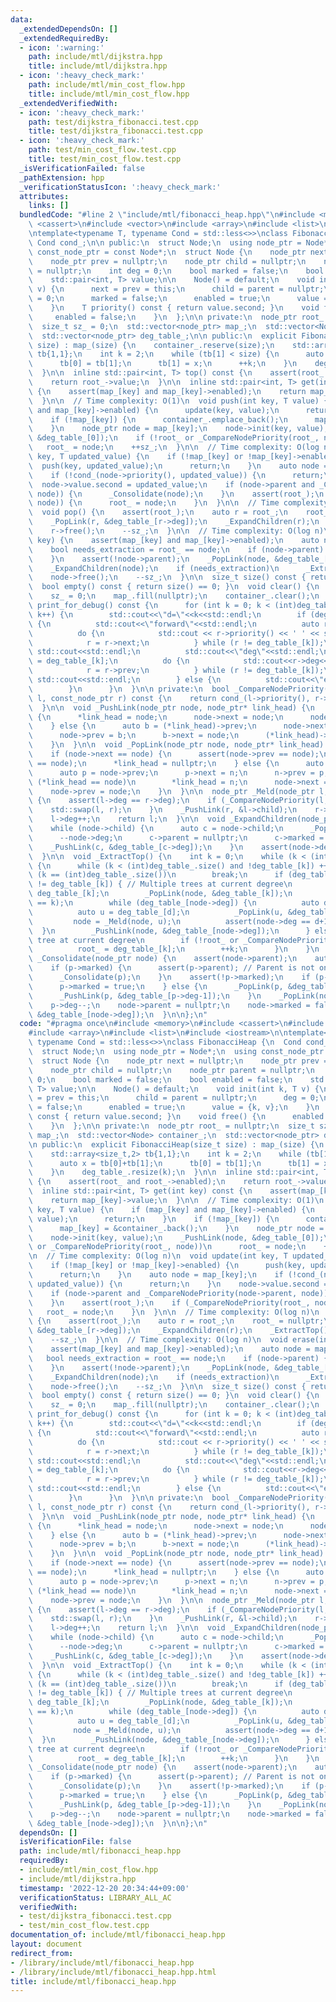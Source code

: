 ```yaml
---
data:
  _extendedDependsOn: []
  _extendedRequiredBy:
  - icon: ':warning:'
    path: include/mtl/dijkstra.hpp
    title: include/mtl/dijkstra.hpp
  - icon: ':heavy_check_mark:'
    path: include/mtl/min_cost_flow.hpp
    title: include/mtl/min_cost_flow.hpp
  _extendedVerifiedWith:
  - icon: ':heavy_check_mark:'
    path: test/dijkstra_fibonacci.test.cpp
    title: test/dijkstra_fibonacci.test.cpp
  - icon: ':heavy_check_mark:'
    path: test/min_cost_flow.test.cpp
    title: test/min_cost_flow.test.cpp
  _isVerificationFailed: false
  _pathExtension: hpp
  _verificationStatusIcon: ':heavy_check_mark:'
  attributes:
    links: []
  bundledCode: "#line 2 \"include/mtl/fibonacci_heap.hpp\"\n#include <memory>\n#include\
    \ <cassert>\n#include <vector>\n#include <array>\n#include <list>\n#include <iostream>\n\
    \ntemplate<typename T, typename Cond = std::less<>>\nclass FibonacciHeap {\n \
    \ Cond cond_;\n\n public:\n  struct Node;\n  using node_ptr = Node*;\n  using\
    \ const_node_ptr = const Node*;\n  struct Node {\n    node_ptr next = nullptr;\n\
    \    node_ptr prev = nullptr;\n    node_ptr child = nullptr;\n    node_ptr parent\
    \ = nullptr;\n    int deg = 0;\n    bool marked = false;\n    bool enabled = false;\n\
    \    std::pair<int, T> value;\n\n    Node() = default;\n    void init(int k, T\
    \ v) {\n      next = prev = this;\n      child = parent = nullptr;\n      deg\
    \ = 0;\n      marked = false;\n      enabled = true;\n      value = {k, v};\n\
    \    }\n    T priority() const { return value.second; }\n    void free() {\n \
    \     enabled = false;\n    }\n  };\n\n private:\n  node_ptr root_ = nullptr;\n\
    \  size_t sz_ = 0;\n  std::vector<node_ptr> map_;\n  std::vector<Node> container_;\n\
    \  std::vector<node_ptr> deg_table_;\n\n public:\n  explicit FibonacciHeap(size_t\
    \ size) : map_(size) {\n    container_.reserve(size);\n    std::array<size_t,2>\
    \ tb{1,1};\n    int k = 2;\n    while (tb[1] < size) {\n      auto x = tb[0]+tb[1];\n\
    \      tb[0] = tb[1];\n      tb[1] = x;\n      ++k;\n    }\n    deg_table_.resize(k);\n\
    \  }\n\n  inline std::pair<int, T> top() const {\n    assert(root_ and root_->enabled);\n\
    \    return root_->value;\n  }\n\n  inline std::pair<int, T> get(int key) const\
    \ {\n    assert(map_[key] and map_[key]->enabled);\n    return map_[key]->value;\n\
    \  }\n\n  // Time complexity: O(1)\n  void push(int key, T value) {\n    if (map_[key]\
    \ and map_[key]->enabled) {\n      update(key, value);\n      return;\n    }\n\
    \    if (!map_[key]) {\n      container_.emplace_back();\n      map_[key] = &container_.back();\n\
    \    }\n    node_ptr node = map_[key];\n    node->init(key, value);\n    _PushLink(node,\
    \ &deg_table_[0]);\n    if (!root_ or _CompareNodePriority(root_, node))\n   \
    \   root_ = node;\n    ++sz_;\n  }\n\n  // Time complexity: O(log n)\n  void update(int\
    \ key, T updated_value) {\n    if (!map_[key] or !map_[key]->enabled) {\n    \
    \  push(key, updated_value);\n      return;\n    }\n    auto node = map_[key];\n\
    \    if (!cond_(node->priority(), updated_value)) {\n      return;\n    }\n  \
    \  node->value.second = updated_value;\n    if (node->parent and _CompareNodePriority(node->parent,\
    \ node)) {\n      _Consolidate(node);\n    }\n    assert(root_);\n    if (_CompareNodePriority(root_,\
    \ node)) {\n      root_ = node;\n    }\n  }\n\n  // Time complexity: O(log n)\n\
    \  void pop() {\n    assert(root_);\n    auto r = root_;\n    root_ = nullptr;\n\
    \    _PopLink(r, &deg_table_[r->deg]);\n    _ExpandChildren(r);\n    _ExtractTop();\n\
    \    r->free();\n    --sz_;\n  }\n\n  // Time complexity: O(log n)\n  void erase(int\
    \ key) {\n    assert(map_[key] and map_[key]->enabled);\n    auto node = map_[key];\n\
    \    bool needs_extraction = root_ == node;\n    if (node->parent) {\n      _Consolidate(node);\n\
    \    }\n    assert(!node->parent);\n    _PopLink(node, &deg_table_[node->deg]);\n\
    \    _ExpandChildren(node);\n    if (needs_extraction)\n      _ExtractTop();\n\
    \    node->free();\n    --sz_;\n  }\n\n  size_t size() const { return sz_; }\n\
    \  bool empty() const { return size() == 0; }\n  void clear() {\n    root_ = nullptr;\n\
    \    sz_ = 0;\n    map_.fill(nullptr);\n    container_.clear();\n  }\n\n  void\
    \ print_for_debug() const {\n      for (int k = 0; k < (int)deg_table_.size();\
    \ k++) {\n        std::cout<<\"d=\"<<k<<std::endl;\n        if (deg_table_[k])\
    \ {\n          std::cout<<\"forward\"<<std::endl;\n          auto r = deg_table_[k];\n\
    \          do {\n            std::cout << r->priority() << ' ' << std::flush;\n\
    \            r = r->next;\n          } while (r != deg_table_[k]);\n         \
    \ std::cout<<std::endl;\n          std::cout<<\"deg\"<<std::endl;\n          r\
    \ = deg_table_[k];\n          do {\n            std::cout<<r->deg<<' '<<std::flush;\n\
    \            r = r->prev;\n          } while (r != deg_table_[k]);\n         \
    \ std::cout<<std::endl;\n        } else {\n          std::cout<<\"empty\"<<std::endl;\n\
    \        }\n      }\n  }\n\n private:\n  bool _CompareNodePriority(const_node_ptr\
    \ l, const_node_ptr r) const {\n    return cond_(l->priority(), r->priority());\n\
    \  }\n\n  void _PushLink(node_ptr node, node_ptr* link_head) {\n    if (!*link_head)\
    \ {\n      *link_head = node;\n      node->next = node;\n      node->prev = node;\n\
    \    } else {\n      auto b = (*link_head)->prev;\n      node->next = *link_head;\n\
    \      node->prev = b;\n      b->next = node;\n      (*link_head)->prev = node;\n\
    \    }\n  }\n\n  void _PopLink(node_ptr node, node_ptr* link_head) {\n    assert(*link_head);\n\
    \    if (node->next == node) {\n      assert(node->prev == node);\n      assert(*link_head\
    \ == node);\n      *link_head = nullptr;\n    } else {\n      auto n = node->next;\n\
    \      auto p = node->prev;\n      p->next = n;\n      n->prev = p;\n      if\
    \ (*link_head == node)\n        *link_head = n;\n      node->next = node;\n  \
    \    node->prev = node;\n    }\n  }\n\n  node_ptr _Meld(node_ptr l, node_ptr r)\
    \ {\n    assert(l->deg == r->deg);\n    if (_CompareNodePriority(l, r)) {\n  \
    \    std::swap(l, r);\n    }\n    _PushLink(r, &l->child);\n    r->parent = l;\n\
    \    l->deg++;\n    return l;\n  }\n\n  void _ExpandChildren(node_ptr node) {\n\
    \    while (node->child) {\n      auto c = node->child;\n      _PopLink(c, &node->child);\n\
    \      --node->deg;\n      c->parent = nullptr;\n      c->marked = false;\n  \
    \    _PushLink(c, &deg_table_[c->deg]);\n    }\n    assert(node->deg == 0);\n\
    \  }\n\n  void _ExtractTop() {\n    int k = 0;\n    while (k < (int)deg_table_.size())\
    \ {\n      while (k < (int)deg_table_.size() and !deg_table_[k]) ++k;\n      if\
    \ (k == (int)deg_table_.size())\n        break;\n      if (deg_table_[k]->next\
    \ != deg_table_[k]) { // Multiple trees at current degree\n        auto node =\
    \ deg_table_[k];\n        _PopLink(node, &deg_table_[k]);\n        assert(node->deg\
    \ == k);\n        while (deg_table_[node->deg]) {\n          auto d = node->deg;\n\
    \          auto u = deg_table_[d];\n          _PopLink(u, &deg_table_[d]);\n \
    \         node = _Meld(node, u);\n          assert(node->deg == d+1);\n      \
    \  }\n        _PushLink(node, &deg_table_[node->deg]);\n      } else { // Single\
    \ tree at current degree\n        if (!root_ or _CompareNodePriority(root_, deg_table_[k]))\n\
    \          root_ = deg_table_[k];\n        ++k;\n      }\n    }\n  }\n\n  void\
    \ _Consolidate(node_ptr node) {\n    assert(node->parent);\n    auto p = node->parent;\n\
    \    if (p->marked) {\n      assert(p->parent); // Parent is not one of the roots.\n\
    \      _Consolidate(p);\n    }\n    assert(!p->marked);\n    if (p->parent) {\n\
    \      p->marked = true;\n    } else {\n      _PopLink(p, &deg_table_[p->deg]);\n\
    \      _PushLink(p, &deg_table_[p->deg-1]);\n    }\n    _PopLink(node, &p->child);\n\
    \    p->deg--;\n    node->parent = nullptr;\n    node->marked = false;\n    _PushLink(node,\
    \ &deg_table_[node->deg]);\n  }\n\n};\n"
  code: "#pragma once\n#include <memory>\n#include <cassert>\n#include <vector>\n\
    #include <array>\n#include <list>\n#include <iostream>\n\ntemplate<typename T,\
    \ typename Cond = std::less<>>\nclass FibonacciHeap {\n  Cond cond_;\n\n public:\n\
    \  struct Node;\n  using node_ptr = Node*;\n  using const_node_ptr = const Node*;\n\
    \  struct Node {\n    node_ptr next = nullptr;\n    node_ptr prev = nullptr;\n\
    \    node_ptr child = nullptr;\n    node_ptr parent = nullptr;\n    int deg =\
    \ 0;\n    bool marked = false;\n    bool enabled = false;\n    std::pair<int,\
    \ T> value;\n\n    Node() = default;\n    void init(int k, T v) {\n      next\
    \ = prev = this;\n      child = parent = nullptr;\n      deg = 0;\n      marked\
    \ = false;\n      enabled = true;\n      value = {k, v};\n    }\n    T priority()\
    \ const { return value.second; }\n    void free() {\n      enabled = false;\n\
    \    }\n  };\n\n private:\n  node_ptr root_ = nullptr;\n  size_t sz_ = 0;\n  std::vector<node_ptr>\
    \ map_;\n  std::vector<Node> container_;\n  std::vector<node_ptr> deg_table_;\n\
    \n public:\n  explicit FibonacciHeap(size_t size) : map_(size) {\n    container_.reserve(size);\n\
    \    std::array<size_t,2> tb{1,1};\n    int k = 2;\n    while (tb[1] < size) {\n\
    \      auto x = tb[0]+tb[1];\n      tb[0] = tb[1];\n      tb[1] = x;\n      ++k;\n\
    \    }\n    deg_table_.resize(k);\n  }\n\n  inline std::pair<int, T> top() const\
    \ {\n    assert(root_ and root_->enabled);\n    return root_->value;\n  }\n\n\
    \  inline std::pair<int, T> get(int key) const {\n    assert(map_[key] and map_[key]->enabled);\n\
    \    return map_[key]->value;\n  }\n\n  // Time complexity: O(1)\n  void push(int\
    \ key, T value) {\n    if (map_[key] and map_[key]->enabled) {\n      update(key,\
    \ value);\n      return;\n    }\n    if (!map_[key]) {\n      container_.emplace_back();\n\
    \      map_[key] = &container_.back();\n    }\n    node_ptr node = map_[key];\n\
    \    node->init(key, value);\n    _PushLink(node, &deg_table_[0]);\n    if (!root_\
    \ or _CompareNodePriority(root_, node))\n      root_ = node;\n    ++sz_;\n  }\n\
    \n  // Time complexity: O(log n)\n  void update(int key, T updated_value) {\n\
    \    if (!map_[key] or !map_[key]->enabled) {\n      push(key, updated_value);\n\
    \      return;\n    }\n    auto node = map_[key];\n    if (!cond_(node->priority(),\
    \ updated_value)) {\n      return;\n    }\n    node->value.second = updated_value;\n\
    \    if (node->parent and _CompareNodePriority(node->parent, node)) {\n      _Consolidate(node);\n\
    \    }\n    assert(root_);\n    if (_CompareNodePriority(root_, node)) {\n   \
    \   root_ = node;\n    }\n  }\n\n  // Time complexity: O(log n)\n  void pop()\
    \ {\n    assert(root_);\n    auto r = root_;\n    root_ = nullptr;\n    _PopLink(r,\
    \ &deg_table_[r->deg]);\n    _ExpandChildren(r);\n    _ExtractTop();\n    r->free();\n\
    \    --sz_;\n  }\n\n  // Time complexity: O(log n)\n  void erase(int key) {\n\
    \    assert(map_[key] and map_[key]->enabled);\n    auto node = map_[key];\n \
    \   bool needs_extraction = root_ == node;\n    if (node->parent) {\n      _Consolidate(node);\n\
    \    }\n    assert(!node->parent);\n    _PopLink(node, &deg_table_[node->deg]);\n\
    \    _ExpandChildren(node);\n    if (needs_extraction)\n      _ExtractTop();\n\
    \    node->free();\n    --sz_;\n  }\n\n  size_t size() const { return sz_; }\n\
    \  bool empty() const { return size() == 0; }\n  void clear() {\n    root_ = nullptr;\n\
    \    sz_ = 0;\n    map_.fill(nullptr);\n    container_.clear();\n  }\n\n  void\
    \ print_for_debug() const {\n      for (int k = 0; k < (int)deg_table_.size();\
    \ k++) {\n        std::cout<<\"d=\"<<k<<std::endl;\n        if (deg_table_[k])\
    \ {\n          std::cout<<\"forward\"<<std::endl;\n          auto r = deg_table_[k];\n\
    \          do {\n            std::cout << r->priority() << ' ' << std::flush;\n\
    \            r = r->next;\n          } while (r != deg_table_[k]);\n         \
    \ std::cout<<std::endl;\n          std::cout<<\"deg\"<<std::endl;\n          r\
    \ = deg_table_[k];\n          do {\n            std::cout<<r->deg<<' '<<std::flush;\n\
    \            r = r->prev;\n          } while (r != deg_table_[k]);\n         \
    \ std::cout<<std::endl;\n        } else {\n          std::cout<<\"empty\"<<std::endl;\n\
    \        }\n      }\n  }\n\n private:\n  bool _CompareNodePriority(const_node_ptr\
    \ l, const_node_ptr r) const {\n    return cond_(l->priority(), r->priority());\n\
    \  }\n\n  void _PushLink(node_ptr node, node_ptr* link_head) {\n    if (!*link_head)\
    \ {\n      *link_head = node;\n      node->next = node;\n      node->prev = node;\n\
    \    } else {\n      auto b = (*link_head)->prev;\n      node->next = *link_head;\n\
    \      node->prev = b;\n      b->next = node;\n      (*link_head)->prev = node;\n\
    \    }\n  }\n\n  void _PopLink(node_ptr node, node_ptr* link_head) {\n    assert(*link_head);\n\
    \    if (node->next == node) {\n      assert(node->prev == node);\n      assert(*link_head\
    \ == node);\n      *link_head = nullptr;\n    } else {\n      auto n = node->next;\n\
    \      auto p = node->prev;\n      p->next = n;\n      n->prev = p;\n      if\
    \ (*link_head == node)\n        *link_head = n;\n      node->next = node;\n  \
    \    node->prev = node;\n    }\n  }\n\n  node_ptr _Meld(node_ptr l, node_ptr r)\
    \ {\n    assert(l->deg == r->deg);\n    if (_CompareNodePriority(l, r)) {\n  \
    \    std::swap(l, r);\n    }\n    _PushLink(r, &l->child);\n    r->parent = l;\n\
    \    l->deg++;\n    return l;\n  }\n\n  void _ExpandChildren(node_ptr node) {\n\
    \    while (node->child) {\n      auto c = node->child;\n      _PopLink(c, &node->child);\n\
    \      --node->deg;\n      c->parent = nullptr;\n      c->marked = false;\n  \
    \    _PushLink(c, &deg_table_[c->deg]);\n    }\n    assert(node->deg == 0);\n\
    \  }\n\n  void _ExtractTop() {\n    int k = 0;\n    while (k < (int)deg_table_.size())\
    \ {\n      while (k < (int)deg_table_.size() and !deg_table_[k]) ++k;\n      if\
    \ (k == (int)deg_table_.size())\n        break;\n      if (deg_table_[k]->next\
    \ != deg_table_[k]) { // Multiple trees at current degree\n        auto node =\
    \ deg_table_[k];\n        _PopLink(node, &deg_table_[k]);\n        assert(node->deg\
    \ == k);\n        while (deg_table_[node->deg]) {\n          auto d = node->deg;\n\
    \          auto u = deg_table_[d];\n          _PopLink(u, &deg_table_[d]);\n \
    \         node = _Meld(node, u);\n          assert(node->deg == d+1);\n      \
    \  }\n        _PushLink(node, &deg_table_[node->deg]);\n      } else { // Single\
    \ tree at current degree\n        if (!root_ or _CompareNodePriority(root_, deg_table_[k]))\n\
    \          root_ = deg_table_[k];\n        ++k;\n      }\n    }\n  }\n\n  void\
    \ _Consolidate(node_ptr node) {\n    assert(node->parent);\n    auto p = node->parent;\n\
    \    if (p->marked) {\n      assert(p->parent); // Parent is not one of the roots.\n\
    \      _Consolidate(p);\n    }\n    assert(!p->marked);\n    if (p->parent) {\n\
    \      p->marked = true;\n    } else {\n      _PopLink(p, &deg_table_[p->deg]);\n\
    \      _PushLink(p, &deg_table_[p->deg-1]);\n    }\n    _PopLink(node, &p->child);\n\
    \    p->deg--;\n    node->parent = nullptr;\n    node->marked = false;\n    _PushLink(node,\
    \ &deg_table_[node->deg]);\n  }\n\n};\n"
  dependsOn: []
  isVerificationFile: false
  path: include/mtl/fibonacci_heap.hpp
  requiredBy:
  - include/mtl/min_cost_flow.hpp
  - include/mtl/dijkstra.hpp
  timestamp: '2022-12-20 20:34:44+09:00'
  verificationStatus: LIBRARY_ALL_AC
  verifiedWith:
  - test/dijkstra_fibonacci.test.cpp
  - test/min_cost_flow.test.cpp
documentation_of: include/mtl/fibonacci_heap.hpp
layout: document
redirect_from:
- /library/include/mtl/fibonacci_heap.hpp
- /library/include/mtl/fibonacci_heap.hpp.html
title: include/mtl/fibonacci_heap.hpp
---
```

